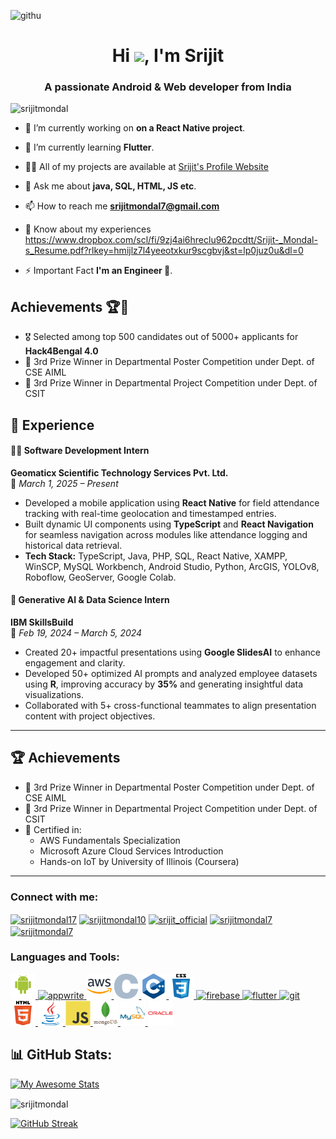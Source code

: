 ![githu](https://i.postimg.cc/4NKhXKrP/1500x500.jpg)


<h1 align="center">Hi <img src="https://media.giphy.com/media/hvRJCLFzcasrR4ia7z/giphy.gif" width=40 />, I'm Srijit</h1>
<h3 align="center">A passionate Android & Web developer from India</h3>

<p align="left"> <img src="https://komarev.com/ghpvc/?username=srijitmondal&label=Profile%20views&color=0e75b6&style=flat" alt="srijitmondal" /> </p>



- 🔭 I’m currently working on **on a React Native project**.

- 🌱 I’m currently learning **Flutter**.

- 👨‍💻 All of my projects are available at <a href="https://srijitmondal.netlify.app/" target="_blank">Srijit's Profile Website</a>

- 💬 Ask me about **java, SQL, HTML, JS etc**.

- 📫 How to reach me **srijitmondal7@gmail.com**

- 📄 Know about my experiences https://www.dropbox.com/scl/fi/9zj4ai6hreclu962pcdtt/Srijit-_Mondal-s_Resume.pdf?rlkey=hmijlz7l4yeeotxkur9scgbvj&st=lp0juz0u&dl=0

- ⚡ Important Fact  **I'm an Engineer 🫡**.

## Achievements 🏆🎉
- 🎖️ Selected among top 500 candidates out of 5000+ applicants for **Hack4Bengal 4.0**
- 🥉 3rd Prize Winner in Departmental Poster Competition under Dept. of CSE AIML  
- 🥉 3rd Prize Winner in Departmental Project Competition under Dept. of CSIT  

## 💼 Experience

#### 🧑‍💻 Software Development Intern  
**Geomaticx Scientific Technology Services Pvt. Ltd.**  
📅 *March 1, 2025 – Present*  
- Developed a mobile application using **React Native** for field attendance tracking with real-time geolocation and timestamped entries.  
- Built dynamic UI components using **TypeScript** and **React Navigation** for seamless navigation across modules like attendance logging and historical data retrieval.  
- **Tech Stack:** TypeScript, Java, PHP, SQL, React Native, XAMPP, WinSCP, MySQL Workbench, Android Studio, Python, ArcGIS, YOLOv8, Roboflow, GeoServer, Google Colab.

#### 🤖 Generative AI & Data Science Intern  
**IBM SkillsBuild**  
📅 *Feb 19, 2024 – March 5, 2024*  
- Created 20+ impactful presentations using **Google SlidesAI** to enhance engagement and clarity.  
- Developed 50+ optimized AI prompts and analyzed employee datasets using **R**, improving accuracy by **35%** and generating insightful data visualizations.  
- Collaborated with 5+ cross-functional teammates to align presentation content with project objectives.

---

## 🏆 Achievements

- 🥉 3rd Prize Winner in Departmental Poster Competition under Dept. of CSE AIML  
- 🥉 3rd Prize Winner in Departmental Project Competition under Dept. of CSIT  
- 📜 Certified in:
  - AWS Fundamentals Specialization
  - Microsoft Azure Cloud Services Introduction
  - Hands-on IoT by University of Illinois (Coursera)

---

<h3 align="left">Connect with me:</h3>
<p align="left">
<a href="https://twitter.com/srijitmondal17" target="blank"><img align="center" src="https://raw.githubusercontent.com/rahuldkjain/github-profile-readme-generator/master/src/images/icons/Social/twitter.svg" alt="srijitmondal17" height="30" width="40" /></a>
<a href="https://linkedin.com/in/srijitmondal10" target="blank"><img align="center" src="https://raw.githubusercontent.com/rahuldkjain/github-profile-readme-generator/master/src/images/icons/Social/linked-in-alt.svg" alt="srijitmondal10" height="30" width="40" /></a>
<a href="https://instagram.com/srijit_official" target="blank"><img align="center" src="https://raw.githubusercontent.com/rahuldkjain/github-profile-readme-generator/master/src/images/icons/Social/instagram.svg" alt="srijit_official" height="30" width="40" /></a>
<a href="https://www.hackerrank.com/srijitmondal7" target="blank"><img align="center" src="https://raw.githubusercontent.com/rahuldkjain/github-profile-readme-generator/master/src/images/icons/Social/hackerrank.svg" alt="srijitmondal7" height="30" width="40" /></a>
<a href="https://www.leetcode.com/srijitmondal7" target="blank"><img align="center" src="https://raw.githubusercontent.com/rahuldkjain/github-profile-readme-generator/master/src/images/icons/Social/leet-code.svg" alt="srijitmondal7" height="30" width="40" /></a>
</p>

<h3 align="left">Languages and Tools:</h3>
<p align="left">
<a href="https://developer.android.com" target="blank" rel="noreferrer"> <img src="https://raw.githubusercontent.com/devicons/devicon/master/icons/android/android-original-wordmark.svg" alt="android" width="40" height="40"/> </a>
<a href="https://appwrite.io" target="_blank" rel="noreferrer"> <img src="https://www.vectorlogo.zone/logos/appwriteio/appwriteio-icon.svg" alt="appwrite" width="40" height="40" /> </a>
<a href="https://aws.amazon.com" target="blank" rel="noreferrer"> <img src="https://raw.githubusercontent.com/devicons/devicon/master/icons/amazonwebservices/amazonwebservices-original-wordmark.svg" alt="aws" width="40" height="40"/> </a>
<a href="https://www.cprogramming.com/" target="_blank" rel="noreferrer"> <img src="https://raw.githubusercontent.com/devicons/devicon/master/icons/c/c-original.svg" alt="c" width="40" height="40"/> </a>
<a href="https://www.w3schools.com/cpp/" target="blank" rel="noreferrer"> <img src="https://raw.githubusercontent.com/devicons/devicon/master/icons/cplusplus/cplusplus-original.svg" alt="cplusplus" width="40" height="40"/> </a>
<a href="https://www.w3schools.com/css/" target="_blank" rel="noreferrer"> <img src="https://raw.githubusercontent.com/devicons/devicon/master/icons/css3/css3-original-wordmark.svg" alt="css3" width="40" height="40"/> </a>
<a href="https://firebase.google.com/" target="blank" rel="noreferrer"> <img src="https://www.vectorlogo.zone/logos/firebase/firebase-icon.svg" alt="firebase" width="40" height="40"/> </a> <a href="https://flutter.dev" target="_blank" rel="noreferrer"> <img src="https://www.vectorlogo.zone/logos/flutterio/flutterio-icon.svg" alt="flutter" width="40" height="40"/> </a>
<a href="https://git-scm.com/" target="_blank" rel="noreferrer"> <img src="https://www.vectorlogo.zone/logos/git-scm/git-scm-icon.svg" alt="git" width="40" height="40"/> </a>
<a href="https://www.w3.org/html/" target="blank" rel="noreferrer"> <img src="https://raw.githubusercontent.com/devicons/devicon/master/icons/html5/html5-original-wordmark.svg" alt="html5" width="40" height="40"/> </a>
<a href="https://www.java.com" target="blank" rel="noreferrer"> <img src="https://raw.githubusercontent.com/devicons/devicon/master/icons/java/java-original.svg" alt="java" width="40" height="40"/> </a>
<a href="https://developer.mozilla.org/en-US/docs/Web/JavaScript" target="_blank" rel="noreferrer"> <img src="https://raw.githubusercontent.com/devicons/devicon/master/icons/javascript/javascript-original.svg" alt="javascript" width="40" height="40"/> </a>
<a href="https://www.mongodb.com/" target="blank" rel="noreferrer"> <img src="https://raw.githubusercontent.com/devicons/devicon/master/icons/mongodb/mongodb-original-wordmark.svg" alt="mongodb" width="40" height="40"/> </a>
<a href="https://www.mysql.com/" target="blank" rel="noreferrer"> <img src="https://raw.githubusercontent.com/devicons/devicon/master/icons/mysql/mysql-original-wordmark.svg" alt="mysql" width="40" height="40"/> </a>
<a href="https://www.oracle.com/" target="blank" rel="noreferrer"> <img src="https://raw.githubusercontent.com/devicons/devicon/master/icons/oracle/oracle-original.svg" alt="oracle" width="40" height="40"/> </a>
</p>

## 📊 GitHub Stats:
[![My Awesome Stats](https://awesome-github-stats.azurewebsites.net/user-stats/srijitmondal?cardType=level-alternate&theme=outrun&preferLogin=false)](https://git.io/awesome-stats-card)

<p><img align="center" src="https://github-readme-stats.vercel.app/api/top-langs?username=srijitmondal&show_icons=true&locale=en&layout=compact" alt="srijitmondal" /></p>

[![GitHub Streak](https://streak-stats.demolab.com?user=srijitmondal&theme=cyber-streakglow&short_numbers=true)](https://git.io/streak-stats)
